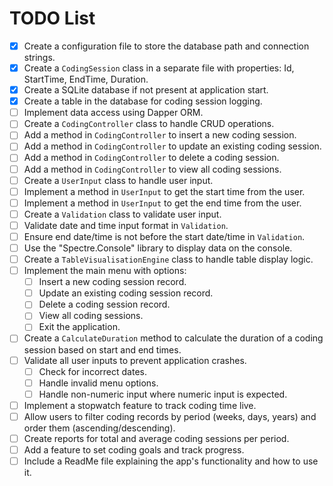 ﻿# TODO List

- [x] Create a configuration file to store the database path and connection strings.
- [x] Create a `CodingSession` class in a separate file with properties: Id, StartTime, EndTime, Duration.
- [x] Create a SQLite database if not present at application start.
- [x] Create a table in the database for coding session logging.
- [ ] Implement data access using Dapper ORM.
- [ ] Create a `CodingController` class to handle CRUD operations.
- [ ] Add a method in `CodingController` to insert a new coding session.
- [ ] Add a method in `CodingController` to update an existing coding session.
- [ ] Add a method in `CodingController` to delete a coding session.
- [ ] Add a method in `CodingController` to view all coding sessions.
- [ ] Create a `UserInput` class to handle user input.
- [ ] Implement a method in `UserInput` to get the start time from the user.
- [ ] Implement a method in `UserInput` to get the end time from the user.
- [ ] Create a `Validation` class to validate user input.
- [ ] Validate date and time input format in `Validation`.
- [ ] Ensure end date/time is not before the start date/time in `Validation`.
- [ ] Use the "Spectre.Console" library to display data on the console.
- [ ] Create a `TableVisualisationEngine` class to handle table display logic.
- [ ] Implement the main menu with options:
    - [ ] Insert a new coding session record.
    - [ ] Update an existing coding session record.
    - [ ] Delete a coding session record.
    - [ ] View all coding sessions.
    - [ ] Exit the application.
- [ ] Create a `CalculateDuration` method to calculate the duration of a coding session based on start and end times.
- [ ] Validate all user inputs to prevent application crashes.
    - [ ] Check for incorrect dates.
    - [ ] Handle invalid menu options.
    - [ ] Handle non-numeric input where numeric input is expected.
- [ ] Implement a stopwatch feature to track coding time live.
- [ ] Allow users to filter coding records by period (weeks, days, years) and order them (ascending/descending).
- [ ] Create reports for total and average coding sessions per period.
- [ ] Add a feature to set coding goals and track progress.
- [ ] Include a ReadMe file explaining the app's functionality and how to use it.